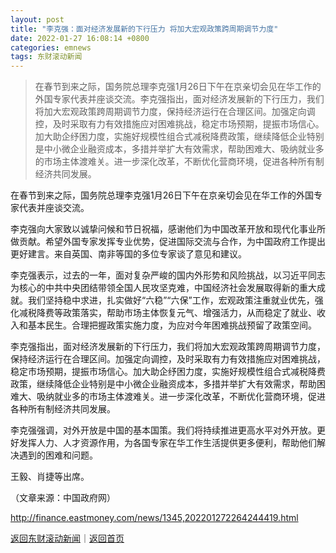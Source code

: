 ```yaml
---
layout: post
title: "李克强：面对经济发展新的下行压力 将加大宏观政策跨周期调节力度"
date: 2022-01-27 16:08:14 +0800
categories: emnews
tags: 东财滚动新闻
---
```

> 在春节到来之际，国务院总理李克强1月26日下午在京亲切会见在华工作的外国专家代表并座谈交流。李克强指出，面对经济发展新的下行压力，我们将加大宏观政策跨周期调节力度，保持经济运行在合理区间。加强定向调控，及时采取有力有效措施应对困难挑战，稳定市场预期，提振市场信心。加大助企纾困力度，实施好规模性组合式减税降费政策，继续降低企业特别是中小微企业融资成本，多措并举扩大有效需求，帮助困难大、吸纳就业多的市场主体渡难关。进一步深化改革，不断优化营商环境，促进各种所有制经济共同发展。

<p>在春节到来之际，国务院总理李克强1月26日下午在京亲切会见在华工作的外国专家代表并座谈交流。</p><p>李克强向大家致以诚挚问候和节日祝福，感谢他们为中国改革开放和现代化事业所做贡献。希望外国专家发挥专业优势，促进国际交流与合作，为中国政府工作提出更好建言。来自英国、南非等国的多位专家谈了意见和建议。</p><p>李克强表示，过去的一年，面对复杂严峻的国内外形势和风险挑战，以习近平同志为核心的中共中央团结带领全国人民攻坚克难，中国经济社会发展取得新的重大成就。我们坚持稳中求进，扎实做好“六稳”“六保”工作，宏观政策注重就业优先，强化减税降费等政策落实，帮助市场主体恢复元气、增强活力，从而稳定了就业、收入和基本民生。合理把握政策实施力度，为应对今年困难挑战预留了政策空间。</p><p>李克强指出，面对经济发展新的下行压力，我们将加大宏观政策跨周期调节力度，保持经济运行在合理区间。加强定向调控，及时采取有力有效措施应对困难挑战，稳定市场预期，提振市场信心。加大助企纾困力度，实施好规模性组合式减税降费政策，继续降低企业特别是中小微企业融资成本，多措并举扩大有效需求，帮助困难大、吸纳就业多的市场主体渡难关。进一步深化改革，不断优化营商环境，促进各种所有制经济共同发展。</p><p>李克强强调，对外开放是中国的基本国策。我们将持续推进更高水平对外开放。更好发挥人力、人才资源作用，为各国专家在华工作生活提供更多便利，帮助他们解决遇到的困难和问题。</p><p>王毅、肖捷等出席。</p><p class="em_media">（文章来源：中国政府网）</p>

<http://finance.eastmoney.com/news/1345,202201272264244419.html>

[返回东财滚动新闻](//finews.withounder.com/emnews/)｜[返回首页](//finews.withounder.com/)